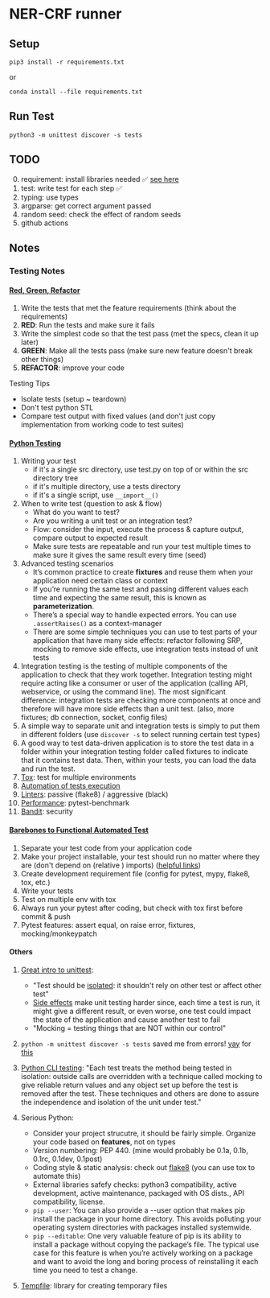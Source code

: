 # NER-CRF runner

## Setup

`pip3 install -r requirements.txt`

or

`conda install --file requirements.txt`

## Run Test

`python3 -m unittest discover -s tests`

## TODO

0. requirement: install libraries needed ✅️ [see here](https://stackoverflow.com/a/33468993/8996974)
1. test: write test for each step ✅️
2. typing: use types
3. argparse: get correct argument passed
4. random seed: check the effect of random seeds
5. github actions

## Notes

### Testing Notes

#### [Red, Green, Refactor](https://youtu.be/B1j6k2j2eJg)

1. Write the tests that met the feature requirements (think about the requirements)
2. **RED**: Run the tests and make sure it fails
3. Write the simplest code so that the test pass (met the specs, clean it up later)
4. **GREEN**: Make all the tests pass (make sure new feature doesn't break other things)
5. **REFACTOR**: improve your code

Testing Tips

- Isolate tests (setup ~ teardown)
- Don't test python STL
- Compare test output with fixed values (and don't just copy implementation from working code to test suites)

#### [Python Testing](https://realpython.com/python-testing/#where-to-write-the-test)

1. Writing your test
   - if it's a single src directory, use test.py on top of or within the src directory tree
   - if it's multiple directory, use a tests directory
   - if it's a single script, use `__import__()`
2. When to write test (question to ask & flow)
   - What do you want to test?
   - Are you writing a unit test or an integration test?
   - Flow: consider the input, execute the process & capture output, compare output to expected result
   - Make sure tests are repeatable and run your test multiple times to make sure it gives the same result every time (seed)
3. Advanced testing scenarios
   - It’s common practice to create **fixtures** and reuse them when your application need certain class or context
   - If you’re running the same test and passing different values each time and expecting the same result, this is known as **parameterization**.
   - There’s a special way to handle expected errors. You can use `.assertRaises()` as a context-manager
   - There are some simple techniques you can use to test parts of your application that have many side effects: refactor following SRP, mocking to remove side effects, use integration tests instead of unit tests
4. Integration testing is the testing of multiple components of the application to check that they work together. Integration testing might require acting like a consumer or user of the application (calling API, webservice, or using the command line). The most significant difference: integration tests are checking more components at once and therefore will have more side effects than a unit test. (also, more fixtures; db connection, socket, config files)
5. A simple way to separate unit and integration tests is simply to put them in different folders (use `discover -s` to select running certain test types)
6. A good way to test data-driven application is to store the test data in a folder within your integration testing folder called fixtures to indicate that it contains test data. Then, within your tests, you can load the data and run the test.
7. [Tox](https://realpython.com/python-testing/#testing-in-multiple-environments): test for multiple environments
8. [Automation of tests execution](https://realpython.com/python-testing/#automating-the-execution-of-your-tests)
9. [Linters](https://realpython.com/python-testing/#introducing-linters-into-your-application): passive (flake8) / aggressive (black)
10. [Performance](https://realpython.com/python-testing/#testing-for-performance-degradation-between-changes): pytest-benchmark
11. [Bandit](https://realpython.com/python-testing/#testing-for-security-flaws-in-your-application): security

#### [Barebones to Functional Automated Test](https://youtu.be/DhUpxWjOhME)

1. Separate your test code from your application code
2. Make your project installable, your test should run no matter where they are (don't depend on (relative ) imports) ([helpful links](https://stackoverflow.com/a/49039535/8996974))
3. Create development requirement file (config for pytest, mypy, flake8, tox, etc.)
4. Write your tests
5. Test on multiple env with tox
6. Always run your pytest after coding, but check with tox first before commit & push
7. Pytest features: assert equal, on raise error, fixtures, mocking/monkeypatch

#### Others

1. [Great intro to unittest](https://youtu.be/6tNS--WetLI):
   - "Test should be [isolated](https://realpython.com/python-testing/#isolating-behaviors-in-your-application): it shouldn't rely on other test or affect other test"
   - [Side effects](https://realpython.com/python-testing/#side-effects) make unit testing harder since, each time a test is run, it might give a different result, or even worse, one test could impact the state of the application and cause another test to fail
   - "Mocking = testing things that are NOT within our control"

2. `python -m unittest discover -s tests` saved me from errors! [yay](https://realpython.com/python-testing/#executing-test-runners) for [this](https://docs.python.org/3/library/unittest.html#test-discovery)
3. [Python CLI testing](https://realpython.com/python-cli-testing/): "Each test treats the method being tested in isolation: outside calls are overridden with a technique called mocking to give reliable return values and any object set up before the test is removed after the test. These techniques and others are done to assure the independence and isolation of the unit under test."
4. Serious Python:
   - Consider your project strucutre, it should be fairly simple. Organize your code based on **features**, not on types
   - Version numbering: PEP 440. (mine would probably be 0.1a, 0.1b, 0.1rc, 0.1dev, 0.1post)
   - Coding style & static analysis: check out [flake8](https://pypi.org/project/flake8/) (you can use tox to automate this)
   - External libraries safefy checks: python3 compatibility, active development, active maintenance, packaged with OS dists., API compatibility, license.
   - `pip --user`: You can also provide a --user option that makes pip install the package in your home directory. This avoids polluting your operating system directories with packages installed system­wide.
   - `pip --editable`: One very valuable feature of pip is its ability to install a package without copying the package’s file. The typical use case for this feature is when you’re actively working on a package and want to avoid the long and boring process of reinstalling it each time you need to test a change.
5. [Tempfile](https://docs.python.org/3/library/tempfile.html): library for creating temporary files

